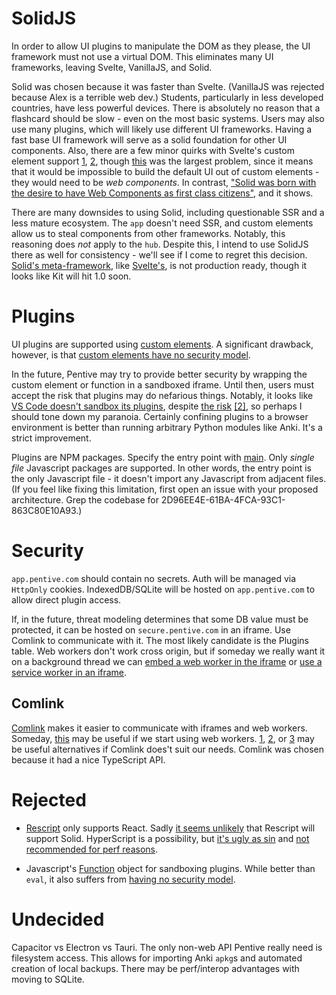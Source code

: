 # SolidJS

In order to allow UI plugins to manipulate the DOM as they please, the UI framework must not use a virtual DOM. This eliminates many UI frameworks, leaving Svelte, VanillaJS, and Solid.

Solid was chosen because it was faster than Svelte. (VanillaJS was rejected because Alex is a terrible web dev.) Students, particularly in less developed countries, have less powerful devices. There is absolutely no reason that a flashcard should be slow - even on the most basic systems. Users may also use many plugins, which will likely use different UI frameworks. Having a fast base UI framework will serve as a solid foundation for other UI components. Also, there are a few minor quirks with Svelte's custom element support [1](https://github.com/sveltejs/svelte/issues/3852), [2](https://blog.logrocket.com/build-web-components-svelte/#:~:text=my%2Dcard%3E-,Major%20drawbacks,-We%E2%80%99ve%20just%20learned), though [this](https://github.com/sveltejs/svelte/issues/1748) was the largest problem, since it means that it would be impossible to build the default UI out of custom elements - they would need to be _web components_. In contrast, ["Solid was born with the desire to have Web Components as first class citizens"](https://www.solidjs.com/guides/getting-started#web-components:~:text=Solid%20was%20born%20with%20the%20desire%20to%20have%20Web%20Components%20as%20first%20class%20citizens), and it shows.

There are many downsides to using Solid, including questionable SSR and a less mature ecosystem. The `app` doesn't need SSR, and custom elements allow us to steal components from other frameworks. Notably, this reasoning does _not_ apply to the `hub`. Despite this, I intend to use SolidJS there as well for consistency - we'll see if I come to regret this decision. [Solid's meta-framework](https://github.com/solidjs/solid-start), like [Svelte's](https://kit.svelte.dev/), is not production ready, though it looks like Kit will hit 1.0 soon.

# Plugins

UI plugins are supported using [custom elements](https://developer.mozilla.org/en-US/docs/Web/Web_Components/Using_custom_elements). A significant drawback, however, is that [custom elements have no security model](https://stackoverflow.com/q/45282601).

In the future, Pentive may try to provide better security by wrapping the custom element or function in a sandboxed iframe. Until then, users must accept the risk that plugins may do nefarious things. Notably, it looks like [VS Code doesn't sandbox its plugins](https://stackoverflow.com/q/67493012), despite [the risk](https://snyk.io/blog/visual-studio-code-extension-security-vulnerabilities-deep-dive/) [[2]](https://www.reddit.com/r/vscode/comments/v0ak78/are_vs_code_plugins_safe/), so perhaps I should tone down my paranoia. Certainly confining plugins to a browser environment is better than running arbitrary Python modules like Anki. It's a strict improvement.

Plugins are NPM packages. Specify the entry point with [main](https://docs.npmjs.com/cli/v9/configuring-npm/package-json#main). Only _single file_ Javascript packages are supported. In other words, the entry point is the only Javascript file - it doesn't import any Javascript from adjacent files. (If you feel like fixing this limitation, first open an issue with your proposed architecture. Grep the codebase for 2D96EE4E-61BA-4FCA-93C1-863C80E10A93.)

# Security

`app.pentive.com` should contain no secrets. Auth will be managed via `HttpOnly` cookies. IndexedDB/SQLite will be hosted on `app.pentive.com` to allow direct plugin access.

If, in the future, threat modeling determines that some DB value must be protected, it can be hosted on `secure.pentive.com` in an iframe. Use Comlink to communicate with it. The most likely candidate is the Plugins table. Web workers don't work cross origin, but if someday we really want it on a background thread we can [embed a web worker in the iframe](https://stackoverflow.com/a/22151285) or [use a service worker in an iframe](https://stackoverflow.com/a/31883194).

## Comlink

[Comlink](https://github.com/GoogleChromeLabs/comlink) makes it easier to communicate with iframes and web workers. Someday, [this](https://github.com/GoogleChromeLabs/comlink-loader) may be useful if we start using web workers. [1](https://advancedweb.hu/how-to-use-async-await-with-postmessage/), [2](https://github.com/Aaronius/penpal), or [3](https://github.com/dollarshaveclub/postmate) may be useful alternatives if Comlink does't suit our needs. Comlink was chosen because it had a nice TypeScript API.

# Rejected

- [Rescript](https://rescript-lang.org/) only supports React. Sadly [it seems unlikely](https://github.com/rescript-lang/rescript-compiler/issues/4783) that Rescript will support Solid. HyperScript is a possibility, but [it's ugly as sin](https://github.com/solidjs/solid/issues/245#issuecomment-719905295) and [not recommended for perf reasons](https://www.solidjs.com/docs/1.0.0#6.-i-really-dislike-jsx%2C-any-chance-of-a-template-dsl%3F-oh%2C-i-see-you-have-tagged-template-literals%2Fhyperscript.-maybe-i-will-use-those...).

- Javascript's [Function](https://developer.mozilla.org/en-US/docs/Web/JavaScript/Reference/Global_Objects/Function) object for sandboxing plugins. While better than `eval`, it also suffers from [having no security model](https://stackoverflow.com/q/18060696).

# Undecided

Capacitor vs Electron vs Tauri. The only non-web API Pentive really need is filesystem access. This allows for importing Anki `apkg`s and automated creation of local backups. There may be perf/interop advantages with moving to SQLite.
